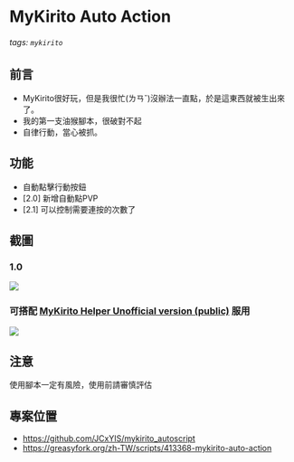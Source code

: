 # MyKirito Auto Action
###### tags: `mykirito`


## 前言
- MyKirito很好玩，但是我很忙(ㄌㄢˇ)沒辦法一直點，於是這東西就被生出來了。
- 我的第一支油猴腳本，很破對不起
- 自律行動，當心被抓。

## 功能
- 自動點擊行動按鈕
- [2.0] 新增自動點PVP
- [2.1] 可以控制需要連按的次數了

## 截圖
### 1.0
![](https://i.imgur.com/7AOZw10.png)  
<!-- ![](https://i.imgur.com/7vXty6E.png) -->
### 可搭配 [MyKirito Helper Unofficial version (public)](https://greasyfork.org/zh-TW/scripts/412534-mykirito-helper-unofficial-version-public) 服用
![](https://i.imgur.com/63Ipgea.png)

## 注意
使用腳本一定有風險，使用前請審慎評估

## 專案位置
- https://github.com/JCxYIS/mykirito_autoscript
- https://greasyfork.org/zh-TW/scripts/413368-mykirito-auto-action